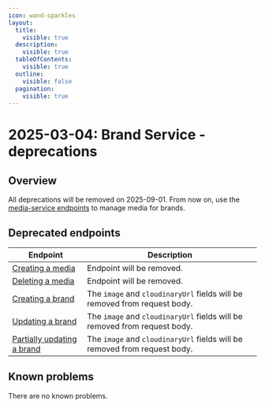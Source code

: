 ```yaml
---
icon: wand-sparkles
layout:
  title:
    visible: true
  description:
    visible: true
  tableOfContents:
    visible: true
  outline:
    visible: false
  pagination:
    visible: true
---
```


# 2025-03-04: Brand Service - deprecations

## Overview

All deprecations will be removed on 2025-09-01. From now on, use the [media-service endpoints](https://developer.emporix.io/api-references/api-guides/media/media/api-reference/assets) to manage media for brands.

## Deprecated endpoints

| Endpoint                                                                          | Description                                                               |
|-----------------------------------------------------------------------------------|---------------------------------------------------------------------------|
| [Creating a media](https://developer.emporix.io/api-references/api-guides/products-labels-and-brands/brand-service/api-reference/media)                | Endpoint will be removed.                                                 |
| [Deleting a media](https://developer.emporix.io/api-references/api-guides/products-labels-and-brands/brand-service/api-reference/media#delete-media-mediaid)           | Endpoint will be removed.                                                 |
| [Creating a brand](https://developer.emporix.io/api-references/api-guides/products-labels-and-brands/brand-service/api-reference/brands#post-brands)              | The `image` and `cloudinaryUrl` fields will be removed from request body. |
| [Updating a brand](https://developer.emporix.io/api-references/api-guides/products-labels-and-brands/brand-service/api-reference/brands#put-brands-brandid)              | The `image` and `cloudinaryUrl` fields will be removed from request body. |
| [Partially updating a brand](https://developer.emporix.io/api-references/api-guides/products-labels-and-brands/brand-service/api-reference/brands#patch-brands-brandid)  | The `image` and `cloudinaryUrl` fields will be removed from request body. |

## Known problems

There are no known problems.